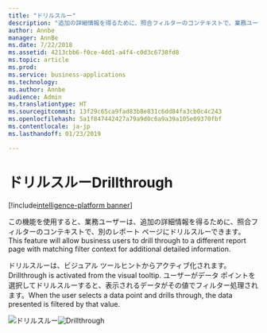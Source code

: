 ```yaml
---
title: "ドリルスルー"
description: "追加の詳細情報を得るために、照合フィルターのコンテキストで、業務ユーザーが別のレポート ページにドリルスルーできるようにします。"
author: Annbe
manager: AnnBe
ms.date: 7/22/2018
ms.assetid: 4213cbb6-f0ce-4dd1-a4f4-c0d3c6738fd8
ms.topic: article
ms.prod: 
ms.service: business-applications
ms.technology: 
ms.author: Annbe
audience: Admin
ms.translationtype: HT
ms.sourcegitcommit: 13f29c65ca9fad83b8e831c6dd84fa3cb0c4c243
ms.openlocfilehash: 5a1f847442427a79a9d0c6a9a39a105e09370fbf
ms.contentlocale: ja-jp
ms.lasthandoff: 01/23/2019

---
```

# <a name="drillthrough"></a><span data-ttu-id="85bb1-103">ドリルスルー</span><span class="sxs-lookup"><span data-stu-id="85bb1-103">Drillthrough</span></span>

[!include[intelligence-platform banner](../../includes/intelligence-platform.md)]




<span data-ttu-id="85bb1-104">この機能を使用すると、業務ユーザーは、追加の詳細情報を得るために、照合フィルターのコンテキストで、別のレポート ページにドリルスルーできます。</span><span class="sxs-lookup"><span data-stu-id="85bb1-104">This feature will allow business users to drill through to a different report page with matching filter context for additional detailed information.</span></span> 

<span data-ttu-id="85bb1-105">ドリルスルーは、ビジュアル ツールヒントからアクティブ化されます。</span><span class="sxs-lookup"><span data-stu-id="85bb1-105">Drillthrough is activated from the visual tooltip.</span></span> <span data-ttu-id="85bb1-106">ユーザーがデータ ポイントを選択してドリルスルーすると、表示されるデータがその値でフィルター処理されます。</span><span class="sxs-lookup"><span data-stu-id="85bb1-106">When the user selects a data point and drills through, the data presented is filtered by that value.</span></span>

<span data-ttu-id="85bb1-107">![](media/drill-through-1.png "ドリルスルー")</span><span class="sxs-lookup"><span data-stu-id="85bb1-107">![](media/drill-through-1.png "Drillthrough")</span></span>

